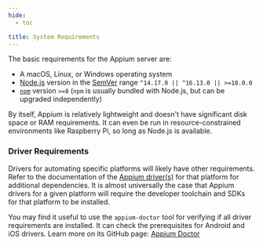 ```yaml
---
hide:
  - toc

title: System Requirements
---
```


The basic requirements for the Appium server are:

* A macOS, Linux, or Windows operating system
* [Node.js](https://nodejs.org) version in the [SemVer](https://semver.org) range `^14.17.0 || ^16.13.0 || >=18.0.0`
* [`npm`](https://npmjs.com) version `>=8` (`npm` is usually bundled with Node.js, but can be upgraded
independently)

By itself, Appium is relatively lightweight and doesn't have significant disk space or RAM
requirements. It can even be run in resource-constrained environments like Raspberry Pi, so long as
Node.js is available.

### Driver Requirements

Drivers for automating specific platforms will likely have other requirements. Refer to the
documentation of the [Appium driver(s)](../ecosystem/drivers.md) for that platform for additional
dependencies. It is almost universally the case that Appium drivers for a given platform will
require the developer toolchain and SDKs for that platform to be installed.

You may find it useful to use the `appium-doctor` tool for verifying if all driver requirements are
installed. It can check the prerequisites for Android and iOS drivers.
Learn more on its GitHub page: [Appium Doctor](https://github.com/appium/appium/tree/master/packages/doctor)
